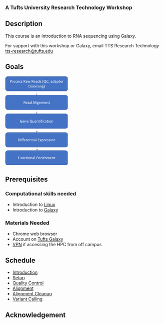 ### A Tufts University Research Technology Workshop

## Description
This course is an introduction to RNA sequencing using Galaxy. 

For support with this workshop or Galaxy, email TTS Research Technology [tts-research@tufts.edu](mailto:ltts-research@tufts.edu)



## Goals

<img src="img/workflow.png" width="200">

## Prerequisites

### Computational skills needed
- Introduction to [Linux](https://tufts.box.com/s/x9aflewr2qw59pcbgcghbo9muykbi4ju)
- Introduction to [Galaxy](https://sites.tufts.edu/biotools/bioinformatics-services/tufts-galaxy/)

### Materials Needed
- Chrome web browser
- Account on [Tufts Galaxy](https://galaxy.cluster.tufts.edu)
- [VPN](https://access.tufts.edu/vpn) if accessing the HPC from off campus

## Schedule
- [Introduction](slides/slides_bioe291.pptx)
- [Setup](lessons/01_Setup.md)
- [Quality Control](lessons/02_Process_raw_reads.md)
- [Alignment](lessons/03_Read_alignment.md)
- [Alignment Cleanup](lessons/04_Gene_quantification.md)
- [Variant Calling](lessons/05_Diff_expression.md)


## Acknowledgement


